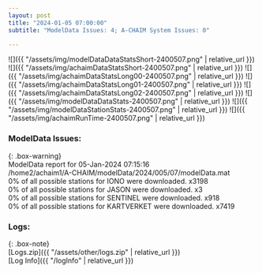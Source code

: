 ```yaml
---
layout: post
title: "2024-01-05 07:00:00"
subtitle: "ModelData Issues: 4; A-CHAIM System Issues: 0"

---
```


![]({{ "/assets/img/modelDataDataStatsShort-2400507.png" | relative_url }})
![]({{ "/assets/img/achaimDataStatsShort-2400507.png" | relative_url }})
![]({{ "/assets/img/achaimDataStatsLong00-2400507.png" | relative_url }})
![]({{ "/assets/img/achaimDataStatsLong01-2400507.png" | relative_url }})
![]({{ "/assets/img/achaimDataStatsLong02-2400507.png" | relative_url }})
![]({{ "/assets/img/modelDataDataStats-2400507.png" | relative_url }})
![]({{ "/assets/img/modelDataStationStats-2400507.png" | relative_url }})
![]({{ "/assets/img/achaimRunTime-2400507.png" | relative_url }})


### ModelData Issues:  
  
{: .box-warning}  
 ModelData report for 05-Jan-2024 07:15:16   
 /home2/achaim1/A-CHAIM/modelData/2024/005/07/modelData.mat   
 0% of all possible stations for IONO were downloaded. x3198   
 0% of all possible stations for JASON were downloaded. x3   
 0% of all possible stations for SENTINEL were downloaded. x918   
 0% of all possible stations for KARTVERKET were downloaded. x7419   
  


### Logs:  
  
{: .box-note}  
[Logs.zip]({{ "/assets/other/logs.zip" | relative_url }})  
[Log Info]({{ "/logInfo" | relative_url }})  
